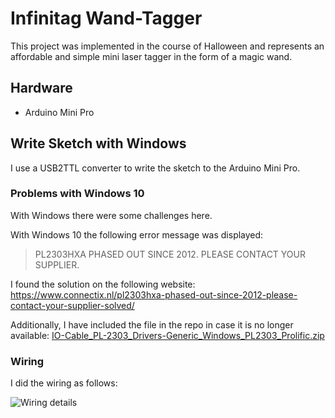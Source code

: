 # Infinitag Wand-Tagger

This project was implemented in the course of Halloween and represents an affordable and simple mini laser tagger in the form of a magic wand.

## Hardware

- Arduino Mini Pro

## Write Sketch with Windows

I use a USB2TTL converter to write the sketch to the Arduino Mini Pro.

### Problems with Windows 10

With Windows there were some challenges here.

With Windows 10 the following error message was displayed:

> PL2303HXA PHASED OUT SINCE 2012. PLEASE CONTACT YOUR SUPPLIER.

I found the solution on the following website: 
https://www.connectix.nl/pl2303hxa-phased-out-since-2012-please-contact-your-supplier-solved/

Additionally, I have included the file in the repo in case it is no longer available:
[IO-Cable_PL-2303_Drivers-Generic_Windows_PL2303_Prolific.zip](https://github.com/Infinitag/WandTagger/driver/IO-Cable_PL-2303_Drivers-Generic_Windows_PL2303_Prolific.zip)

### Wiring

I did the wiring as follows:

![Wiring details](https://github.com/Infinitag/WandTagger/images/ConnectUSBToTTL.png?raw=true)